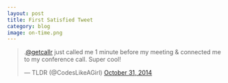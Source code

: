 ```yaml
---
layout: post
title: First Satisfied Tweet
category: blog
image: on-time.png
---
```


<blockquote class="twitter-tweet" lang="en"><p>.<a href="https://twitter.com/getCallr">@getcallr</a> just called me 1 minute before my meeting &amp; connected me to my conference call. Super cool!</p>&mdash; TLDR (@CodesLikeAGirl) <a href="https://twitter.com/CodesLikeAGirl/status/528267986944000000">October 31, 2014</a></blockquote>
<script async src="//platform.twitter.com/widgets.js" charset="utf-8"></script>
